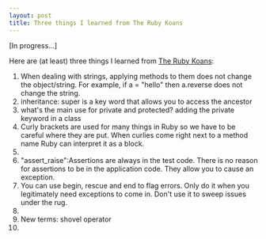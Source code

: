 ```yaml
---
layout: post
title: Three things I learned from The Ruby Koans
---
```


[In progress...]

Here are (at least) three things I learned from [The Ruby Koans](http://rubykoans.com/):
1) When dealing with strings, applying methods to them does not change the object/string. For example, if a = "hello" then a.reverse does not change the string. 
2) inheritance: super is a key word that allows you to access the ancestor
3) what's the main use for private and protected? adding the private keyword in a class  
4) Curly brackets are used for many things in Ruby so we have to be careful where they are put. When curlies come right next to a method name Ruby can interpret it as a block. 
5) 
6) "assert_raise":Assertions are always in the test code. There is no reason for assertions to be in the application code. They allow you to cause an exception. 
7) You can use begin, rescue and end to flag errors. Only do it when you legitimately need exceptions to come in. Don't use it to sweep issues under the rug. 
8) 
9) New terms: shovel operator
10) 


